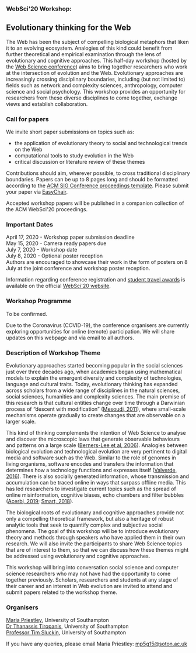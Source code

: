 ### WebSci'20 Workshop:
## Evolutionary thinking for the Web

The Web has been the subject of compelling biological metaphors that liken it to an evolving ecosystem. Analogies of this kind could benefit from further theoretical and empirical examination through the lens of evolutionary and cognitive approaches. This half-day workshop (hosted by the [Web Science conference](https://websci20.webscience.org/)) aims to bring together researchers who work at the intersection of evolution and the Web. Evolutionary approaches are increasingly crossing disciplinary boundaries, including (but not limited to) fields such as network and complexity sciences, anthropology, computer science and social psychology. This workshop provides an opportunity for researchers from these diverse disciplines to come together, exchange views and establish collaboration.

### Call for papers
We invite short paper submissions on topics such as:  
- the application of evolutionary theory to social and technological trends on the Web
- computational tools to study evolution in the Web
- critical discussion or literature review of these themes

Contributions should aim, wherever possible, to cross traditional disciplinary boundaries. Papers can be up to 8 pages long and should be formatted according to the [ACM SIG Conference proceedings template](https://www.acm.org/publications/proceedings-template). Please submit your paper via [EasyChair](https://easychair.org/conferences/?conf=etfw20).   

Accepted workshop papers will be published in a companion collection of the ACM WebSci'20 proceedings.

### Important Dates

April 17, 2020 - Workshop paper submission deadline  
May 15, 2020 - Camera ready papers due  
July 7, 2020 - Workshop date  
July 8, 2020 - Optional poster reception  
Authors are encouraged to showcase their work in the form of posters on 8 July at the joint conference and workshop poster reception.

Information regarding conference registration and [student travel awards](https://websci20.webscience.org/financial-support-for-students/) is available on the official [WebSci'20 website](https://websci20.webscience.org/).

### Workshop Programme
To be confirmed.  

Due to the Coronavirus (COVID-19), the conference organisers are currently exploring opportunities for online (remote) participation. We will share updates on this webpage and via email to all authors. 

### Description of Workshop Theme

Evolutionary approaches started becoming popular in the social sciences just over three decades ago, when academics began using mathematical models to explain the emergent diversity and complexity of technologies, language and cultural traits. Today, evolutionary thinking has expanded across scholars from a wide range of disciplines in the natural sciences, social sciences, humanities and complexity sciences. The main premise of this research is that cultural entities change over time through a Darwinian process of “descent with modification” ([Mesoudi, 2011](https://www.amazon.co.uk/Cultural-Evolution-Darwinian-Synthesize-Sciences/dp/0226520447)), where small-scale mechanisms operate gradually to create changes that are observable on a larger scale.  

This kind of thinking complements the intention of Web Science to analyse and discover the microscopic laws that generate observable behaviours and patterns on a large scale ([Berners-Lee et al, 2006](https://science.sciencemag.org/content/313/5788/769)). Analogies between biological evolution and technological evolution are very pertinent to digital media and software such as the Web. Similar to the role of genomes in living organisms, software encodes and transfers the information that determines how a technology functions and expresses itself ([Valverde, 2016](https://royalsocietypublishing.org/doi/full/10.1098/rstb.2015.0450)). There is also socially generated information, whose transmission and accumulation can be traced online in ways that surpass offline media. This has led researchers to investigate current topics such as the spread of online misinformation, cognitive biases, echo chambers and filter bubbles ([Acerbi, 2019](https://www.amazon.co.uk/Cultural-Evolution-Digital-Alberto-Acerbi/dp/0198835949); [Smart, 2018](https://link.springer.com/article/10.1007/s11229-017-1414-z)).  

The biological roots of evolutionary and cognitive approaches provide not only a compelling theoretical framework, but also a heritage of robust analytic tools that seek to quantify complex and subjective social phenomena. The goal of this workshop will be to introduce evolutionary theory and methods through speakers who have applied them in their own research. We will also invite the participants to share Web Science topics that are of interest to them, so that we can discuss how these themes might be addressed using evolutionary and cognitive approaches.  

This workshop will bring into conversation social science and computer science researchers who may not have had the opportunity to come together previously. Scholars, researchers and students at any stage of their career and an interest in Web evolution are invited to attend and submit papers related to the workshop theme.

### Organisers
[Maria Priestley](https://www.ecs.soton.ac.uk/people/mp5g15), University of Southampton  
[Dr Thanassis Tiropanis](https://www.ecs.soton.ac.uk/people/at1o07), University of Southampton  
[Professor Tim Sluckin](https://www.southampton.ac.uk/maths/about/staff/tim.page), University of Southampton  

If you have any queries, please email Maria Priestley: mp5g15@soton.ac.uk
